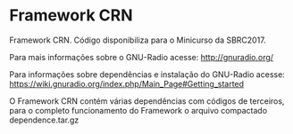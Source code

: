 # Framework CRN

Framework CRN. Código disponibiliza para o Minicurso da SBRC2017.

Para mais informações sobre o GNU-Radio acesse: http://gnuradio.org/

Para informações sobre dependências e instalação do GNU-Radio acesse: https://wiki.gnuradio.org/index.php/Main_Page#Getting_started

O Framework CRN contém várias dependências com códigos de terceiros, para o completo funcionamento do Framework o arquivo compactado dependence.tar.gz

